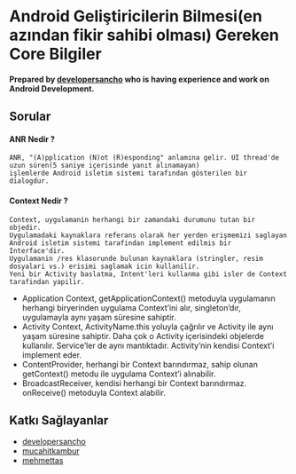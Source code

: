 # Android Geliştiricilerin Bilmesi(en azından fikir sahibi olması) Gereken Core Bilgiler

#### Prepared by [developersancho](https://github.com/developersancho) who is having experience and work on Android Development.

## Sorular

#### ANR Nedir ?
    ANR, "(A)pplication (N)ot (R)esponding" anlamına gelir. UI thread'de uzun süren(5 saniye içerisinde yanıt alınamayan)
    işlemlerde Android isletim sistemi tarafından gösterilen bir dialogdur.

#### Context Nedir ?
    Context, uygulamanin herhangi bir zamandaki durumunu tutan bir objedir.
    Uygulamadaki kaynaklara referans olarak her yerden erişmemizi saglayan Android isletim sistemi tarafindan implement edilmis bir Interface'dir.
    Uygulamanin /res klasorunde bulunan kaynaklara (stringler, resim dosyalari vs.) erisimi saglamak icin kullanilir.
    Yeni bir Activity baslatma, Intent'leri kullanma gibi isler de Context tarafindan yapilir.

* Application Context, getApplicationContext() metoduyla uygulamanın herhangi biryerinden uygulama Context’ini alır, singleton’dır, uygulamayla aynı yaşam süresine sahiptir.
* Activity Context, ActivityName.this yoluyla çağrılır ve Activity ile aynı yaşam süresine sahiptir. Daha çok o Activity içerisindeki objelerde kullanılır. Service’ler de aynı mantıktadır. Activity’nin kendisi Context’i implement eder.
* ContentProvider, herhangi bir Context barındırmaz, sahip olunan getContext() metodu ile uygulama Context’i alınabilir.
* BroadcastReceiver, kendisi herhangi bir Context barındırmaz. onReceive() metoduyla Context alabilir.

## Katkı Sağlayanlar
* [developersancho](https://github.com/developersancho)
* [mucahitkambur](https://github.com/mucahitkambur)
* [mehmettas](https://github.com/mehmettas)
